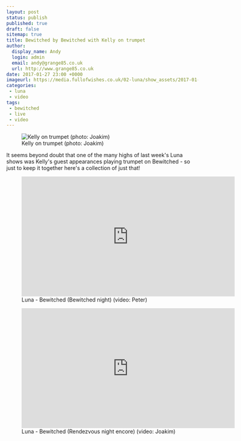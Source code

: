 ```yaml
---
layout: post
status: publish
published: true
draft: false
sitemap: true
title: Bewitched by Bewitched with Kelly on trumpet
author:
  display_name: Andy
  login: admin
  email: andy@grange85.co.uk
  url: http://www.grange85.co.uk
date: 2017-01-27 23:00 +0000
imageurl: https://media.fullofwishes.co.uk/02-luna/show_assets/2017-01-19/2017-01-19-luna-kelly-joakim.jpg
categories:
 - luna
 - video
tags:
 - bewitched
 - live
 - video
---
```

<figure class="caption aligncenter"><img src="https://media.fullofwishes.co.uk/02-luna/show_assets/2017-01-19/2017-01-19-luna-kelly-joakim.jpg" alt="Kelly on trumpet (photo: Joakim)" /><figcaption class="caption-text">Kelly on trumpet (photo: Joakim)</figcaption></figure>
<p class="lead">It seems beyond doubt that one of the many highs of last week's Luna shows was Kelly's guest appearances playing trumpet on Bewitched - so just to keep it together here's a collection of just that!</p>

<figure class="caption aligncenter"><iframe width="560" height="315" src="https://www.youtube.com/embed/_JJ05dEYqGs" frameborder="0" allowfullscreen></iframe><figcaption class="caption-text">Luna - Bewitched (Bewitched night) (video: Peter)</figcaption></figure>

<figure class="caption aligncenter"><iframe width="560" height="315" src="https://www.youtube.com/embed/lGLgbp-B4-U" frameborder="0" allowfullscreen></iframe><figcaption class="caption-text">Luna - Bewitched (Rendezvous night encore) (video: Joakim)</figcaption></figure>
